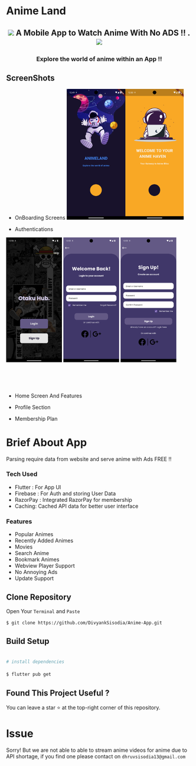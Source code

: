 # Anime Land

<h2 align="center" ><img src="https://pngimage.net/wp-content/uploads/2018/06/funny-anime-png-2.png" width="80"/><span style="font-size:100%"> A Mobile App to Watch Anime With No ADS !! .  </span><img src="https://github.com/kaungsatthe1n/Tako-Play/blob/main/assets/images/rem_show.png?raw=true"  width="70"/><h3/>

<h3 align ="center"> Explore the world of anime within an App !! <h3/>

## ScreenShots

- OnBoarding Screens
<img src="https://github.com/DivyankSisodia/Anime-App/blob/main/assets/screenshots/1.png?raw=true" width ="33%" height="50%"><img src="https://github.com/DivyankSisodia/Anime-App/blob/main/assets/screenshots/2.png?raw=true" width ="33%" height="50%">

- Authentications

<img src="https://github.com/DivyankSisodia/Anime-App/blob/main/assets/screenshots/3.png?raw=true" width ="30%" height="50%">
<img src="https://github.com/DivyankSisodia/Anime-App/blob/main/assets/screenshots/4.png?raw=true" width ="30%" height="50%">
<img src="https://github.com/DivyankSisodia/Anime-App/blob/main/assets/screenshots/5.png?raw=true" width ="30%" height="50%">

<br/><br/><br/>


- Home Screen And Features

- Profile Section

- Membership Plan

# Brief About App

Parsing require data from website and serve anime with Ads FREE :bangbang:

### Tech Used

- Flutter : For App UI
- Firebase : For Auth and storing User Data
- RazorPay : Integrated RazorPay for membership
- Caching: Cached API data for better user interface 

### Features

- Popular Animes
- Recently Added Animes
- Movies
- Search Anime
- Bookmark Animes
- Webview Player Support
- No Annoying Ads
- Update Support

## Clone Repository

Open Your `Terminal` and `Paste`

```bash
$ git clone https://github.com/DivyankSisodia/Anime-App.git
```

## Build Setup

```bash

# install dependencies

$ flutter pub get
```

## Found This Project Useful ?

You can leave a star :star: at the top-right corner of this repository.

# Issue

Sorry! But we are not able to able to stream anime videos for anime due to API shortage, if you find one please contact on `dhruvsisodia13@gmail.com`